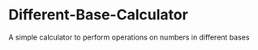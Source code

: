 # Different-Base-Calculator
A simple calculator to perform operations on numbers in different bases
